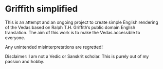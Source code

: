 # Griffith simplified
This is an attempt and an ongoing project to create simple English rendering of the Vedas based on Ralph T.H. Griffith’s public domain English translation. The aim of this work is to make the Vedas accessible to everyone. 

Any unintended misinterpretations are regretted!

Disclaimer: I am not a Vedic or Sanskrit scholar. This is purely out of my passion and hobby. 
